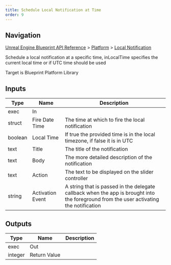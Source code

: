 ```yaml
---
title: Schedule Local Notification at Time
order: 9
---
```

## Navigation

[Unreal Engine Blueprint API Reference](https://dev.epicgames.com/documentation/en-us/unreal-engine/BlueprintAPI) > [Platform](https://dev.epicgames.com/documentation/en-us/unreal-engine/BlueprintAPI/Platform) > [Local Notification](https://dev.epicgames.com/documentation/en-us/unreal-engine/BlueprintAPI/Platform/LocalNotification)

Schedule a local notification at a specific time, inLocalTime specifies the current local time or if UTC time should be used

Target is Blueprint Platform Library

## Inputs

| Type | Name | Description |
| --- | --- | --- |
| exec | In |  |
| struct | Fire Date Time | The time at which to fire the local notification |
| boolean | Local Time | If true the provided time is in the local timezone, if false it is in UTC |
| text | Title | The title of the notification |
| text | Body | The more detailed description of the notification |
| text | Action | The text to be displayed on the slider controller |
| string | Activation Event | A string that is passed in the delegate callback when the app is brought into the foreground from the user activating the notification |

## Outputs

| Type | Name | Description |
| --- | --- | --- |
| exec | Out |  |
| integer | Return Value |  |
